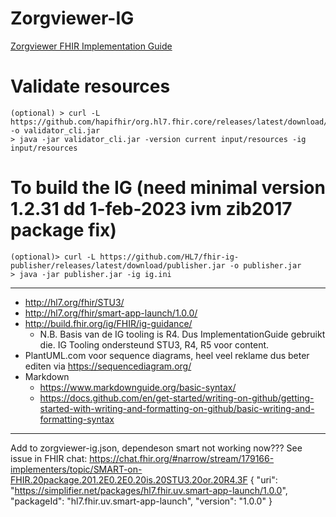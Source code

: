 # Zorgviewer-IG
[Zorgviewer FHIR Implementation Guide](https://vdzel.home.xs4all.nl/zorgviewer-ig/)

# Validate resources
```
(optional) > curl -L https://github.com/hapifhir/org.hl7.fhir.core/releases/latest/download/validator_cli.jar -o validator_cli.jar
> java -jar validator_cli.jar -version current input/resources -ig input/resources
```

# To build the IG (need minimal version 1.2.31 dd 1-feb-2023 ivm zib2017 package fix)
```
(optional)> curl -L https://github.com/HL7/fhir-ig-publisher/releases/latest/download/publisher.jar -o publisher.jar
> java -jar publisher.jar -ig ig.ini
```

-----------------
* http://hl7.org/fhir/STU3/
* http://hl7.org/fhir/smart-app-launch/1.0.0/
* http://build.fhir.org/ig/FHIR/ig-guidance/
  * N.B. Basis van de IG tooling is R4. Dus ImplementationGuide gebruikt die. IG Tooling ondersteund STU3, R4, R5 voor content. 
* PlantUML.com voor sequence diagrams, heel veel reklame dus beter editen via https://sequencediagram.org/
* Markdown
  * https://www.markdownguide.org/basic-syntax/
  * https://docs.github.com/en/get-started/writing-on-github/getting-started-with-writing-and-formatting-on-github/basic-writing-and-formatting-syntax

-----------------
Add to zorgviewer-ig.json, dependeson smart not working now??? See issue in FHIR chat: https://chat.fhir.org/#narrow/stream/179166-implementers/topic/SMART-on-FHIR.20package.201.2E0.2E0.20is.20STU3.20or.20R4.3F
      {
        "uri": "https://simplifier.net/packages/hl7.fhir.uv.smart-app-launch/1.0.0",
        "packageId": "hl7.fhir.uv.smart-app-launch",
        "version": "1.0.0"
      }
